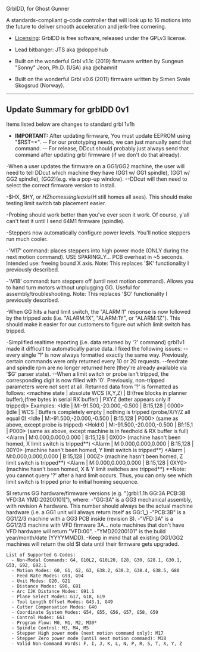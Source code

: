


GrblDD, for Ghost Gunner

A standards-compliant g-code controller that will look up to 16 motions into the future to deliver smooth acceleration and jerk-free cornering.

* [Licensing](https://github.com/gnea/grbl/wiki/Licensing): GrblDD is free software, released under the GPLv3 license.

* Lead bitbanger: JTS aka @doppelhub

* Built on the wonderful Grbl v1.1c (2019) firmware written by Sungeun "Sonny" Jeon, Ph.D. (USA) aka @chamnit

* Built on the wonderful Grbl v0.6 (2011) firmware written by Simen Svale Skogsrud (Norway).

***

## Update Summary for grblDD 0v1
Items listed below are changes to standard grbl 1v1h

- **IMPORTANT:** After updating firmware, You must update EEPROM using "$RST=*".
--  For our prototyping needs, we can just manually send that command.
--  For release, DDcut should probably just always send that command after updating grbl firmware (if we don't do that already).

-When a user updates the firmware on a GG1/GG2 machine, the user will need to tell DDcut which machine they have (GG1 w/ GG1 spindle), (GG1 w/ GG2 spindle), (GG2)(e.g. via a pop-up window).
--DDcut will then need to select the correct firmware version to install.

-$HX, $HY, or $HZ homes single axis ($H still homes all axes).  This should make testing limit switch tab placement easier.

-Probing should work better than you've ever seen it work.  Of course, y'all can't test it until I send 64M1 firmware (spindle).

-Steppers now automatically configure power levels.  You'll notice steppers run much cooler.

-'M17' command: places steppers into high power mode (ONLY during the next motion command).  USE SPARINGLY... PCB overheat in ~5 seconds.  Intended use: freeing bound X axis.
Note: This replaces '$K' functionality I previously described.

-'M18' command: turn steppers off (until next motion command).  Allows you to hand turn motors without unplugging GG.  Useful for assembly/troubleshooting.
Note: This replaces '$O' functionality I previously described.

-When GG hits a hard limit switch, the "ALARM:1" response is now followed by the tripped axis (i.e. "ALARM:1X", "ALARM:1Y", or "ALARM:1Z").
This should make it easier for our customers to figure out which limit switch has tripped.

-Simplified realtime reporting (i.e. data returned by '?' command)
grbl1v1 made it difficult to automatically parse data.  I fixed the following issues:
--every single '?' is now always formatted exactly the same way.  Previously, certain commands were only returned every 10 or 20 requests.
--feedrate and spindle rpm are no longer returned here (they're already available via '$G' parser state).
--When a limit switch or probe isn't tripped, the corresponding digit is now filled with '0'.  Previously, non-tripped parameters were not sent at all.
Returned data from '?' is formatted as follows:
<machine state | absolute WCS (X,Y,Z) | B:(free blocks in planner buffer),(free bytes in serial RX buffer) | PXYZ (letter appears only if tripped)>
Examples:
<Idle | M:-91.500,-20.000,-0.500 | B:15,128 | 0000> (idle | WCS | Buffers completely empty | nothing is tripped (probe/X/Y/Z all equal 0)
<Idle | M:-91.500,-20.000,-0.500 | B:15,128 | P000> (same as above, except probe is tripped)
<Hold:0 | M:-91.500,-20.000,-0.500 | Bf:15,1 | P000> (same as above, except machine is in feedhold & RX buffer is full)
<Alarm | M:0.000,0.000,0.000 | B:15,128 | 0X00> (machine hasn't been homed, X limit switch is tripped**)
<Alarm | M:0.000,0.000,0.000 | B:15,128 | 00Y0> (machine hasn't been homed, Y limit switch is tripped**)
<Alarm | M:0.000,0.000,0.000 | B:15,128 | 000Z> (machine hasn't been homed, Z limit switch is tripped**)
<Alarm | M:0.000,0.000,0.000 | B:15,128 | 0XY0> (machine hasn't been homed, X & Y limit switches are tripped**)
**Note: you cannot query '?' after a hard limit occurs.  Thus, you can only see which limit switch is tripped prior to initial homing sequence.

$I returns GG hardware/firmware versions (e.g. "[grbl:1.1h GG:3A PCB:3B VFD:3A YMD:20200101]"), where:
  -"GG:3A" is a GG3 mechanical assembly, with revision A hardware.  This number should always be the actual machine hardware (i.e. a GG1 unit will always return itself as GG:1_)
  -"PCB:3B" is a GG1/2/3 machine with a GG3 PCB inside (revision B).
  -"VFD:3A" is a GG1/2/3 machine with VFD firmware 3A... note machines that don't have VFD hardware will return "VFD:00". 
  -"YMD20200101" is the build year/month/date (YYYYMMDD).
  -Keep in mind that all existing GG1/GG2 machines will return the old $I data until their firmware gets upgraded.

```
List of Supported G-Codes:
  - Non-Modal Commands: G4, G10L2, G10L20, G28, G30, G28.1, G30.1, G53, G92, G92.1
  - Motion Modes: G0, G1, G2, G3, G38.2, G38.3, G38.4, G38.5, G80
  - Feed Rate Modes: G93, G94
  - Unit Modes: G20, G21
  - Distance Modes: G90, G91
  - Arc IJK Distance Modes: G91.1
  - Plane Select Modes: G17, G18, G19
  - Tool Length Offset Modes: G43.1, G49
  - Cutter Compensation Modes: G40
  - Coordinate System Modes: G54, G55, G56, G57, G58, G59
  - Control Modes: G61
  - Program Flow: M0, M1, M2, M30*
  - Spindle Control: M3, M4, M5
  - Stepper High power mode (next motion command only): M17
  - Stepper Zero power mode (until next motion command): M18
  - Valid Non-Command Words: F, I, J, K, L, N, P, R, S, T, X, Y, Z
```

